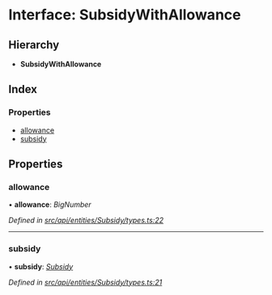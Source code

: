 # Interface: SubsidyWithAllowance

## Hierarchy

* **SubsidyWithAllowance**

## Index

### Properties

* [allowance](subsidywithallowance.md#allowance)
* [subsidy](subsidywithallowance.md#subsidy)

## Properties

###  allowance

• **allowance**: *BigNumber*

*Defined in [src/api/entities/Subsidy/types.ts:22](https://github.com/PolymathNetwork/polymesh-sdk/blob/4f2fd432/src/api/entities/Subsidy/types.ts#L22)*

___

###  subsidy

• **subsidy**: *[Subsidy](../classes/subsidy.md)*

*Defined in [src/api/entities/Subsidy/types.ts:21](https://github.com/PolymathNetwork/polymesh-sdk/blob/4f2fd432/src/api/entities/Subsidy/types.ts#L21)*

